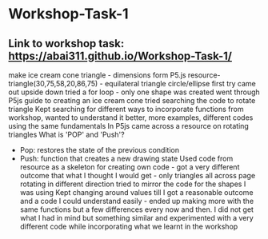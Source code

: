 # Workshop-Task-1
## Link to workshop task: https://abai311.github.io/Workshop-Task-1/
make ice cream cone
triangle - dimensions form P5.js resource- triangle(30,75,58,20,86,75) - equilateral triangle
circle/ellipse
first try came out upside down
tried a for loop - only one shape was created
went through P5js guide to creating an ice cream cone
tried searching the code to rotate triangle
Kept searching for different ways to incorporate functions from workshop, wanted to understand it better, more examples, different codes using the same fundamentals
In P5js came across a resource on rotating triangles
What is 'POP' and 'Push'? 
- Pop: restores the state of the previous condition
- Push: function that creates a new drawing state
Used code from resource as a skeleton for creating own code - got a very different outcome that what I thought I would get - only triangles all across page rotating in different direction 
tried to mirror the code for the shapes I was using
Kept changing around values till I got a reasonable outcome and a code I could understand easily - ended up making more with the same functions but a few differences every now and then. 
I did not get what I had in mind but something similar and experimented with a very different code while incorporating what we learnt in the workshop
